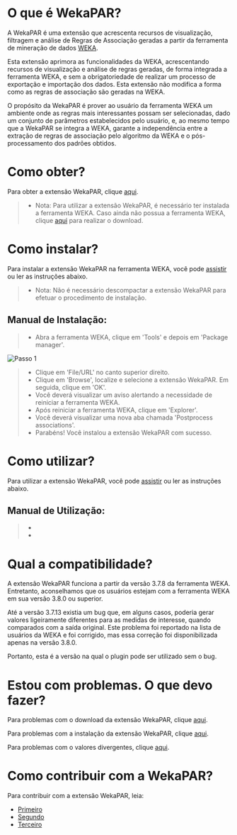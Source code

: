 # **O que é WekaPAR?**
A WekaPAR é uma extensão que acrescenta recursos de visualização, filtragem e análise de Regras de Associação geradas a partir da ferramenta de mineração de dados [WEKA](http://www.cs.waikato.ac.nz/ml/weka/).

Esta extensão aprimora as funcionalidades da WEKA, acrescentando recursos de visualização e análise de regras geradas, de forma integrada a ferramenta WEKA, e sem a obrigatoriedade de realizar um processo de exportação e importação dos dados. Esta extensão não modifica a forma como as regras de associação são geradas na WEKA. 

O propósito da WekaPAR é prover ao usuário da ferramenta WEKA um ambiente onde as regras mais interessantes possam ser selecionadas, dado um conjunto de parâmetros estabelecidos pelo usuário, e, ao mesmo tempo que a WekaPAR se integra a WEKA, garante a independência entre a extração de regras de associação pelo algoritmo da WEKA e o pós-processamento dos padrões obtidos.

# **Como obter?**
Para obter a extensão WekaPAR, clique [aqui](https://github.com/).

> * Nota: Para utilizar a extensão WekaPAR, é necessário ter instalada a ferramenta WEKA.
Caso ainda não possua a ferramenta WEKA, clique [aqui](http://www.cs.waikato.ac.nz/ml/weka/downloading.html) para realizar o download.

# **Como instalar?**
Para instalar a extensão WekaPAR na ferramenta WEKA, você pode [assistir](https://github.com/) ou ler as instruções abaixo.

> * Nota: Não é necessário descompactar a extensão WekaPAR para efetuar o procedimento de instalação.

## **Manual de Instalação:**
> * Abra a ferramenta WEKA, clique em 'Tools' e depois em 'Package manager'.

![Passo 1](https://s-media-cache-ak0.pinimg.com/236x/0c/cd/a2/0ccda27712dbfcd81e236a2df4068f9b.jpg)

> * Clique em 'File/URL' no canto superior direito.
> * Clique em 'Browse', localize e selecione a extensão WekaPAR. Em seguida, clique em 'OK'.
> * Você deverá visualizar um aviso alertando a necessidade de reiniciar a ferramenta WEKA. 
> * Após reiniciar a ferramenta WEKA, clique em 'Explorer'.
> * Você deverá visualizar uma nova aba chamada 'Postprocess associations'.
> * Parabéns! Você instalou a extensão WekaPAR com sucesso.

# **Como utilizar?**
Para utilizar a extensão WekaPAR, você pode [assistir](https://github.com/) ou ler as instruções abaixo.

## **Manual de Utilização:**
> *
> *

# **Qual a compatibilidade?**
A extensão WekaPAR funciona a partir da versão 3.7.8 da ferramenta WEKA. Entretanto, aconselhamos que os usuários estejam com a ferramenta WEKA em sua versão 3.8.0 ou superior.

Até a versão 3.7.13 existia um bug que, em alguns casos, poderia gerar valores ligeiramente diferentes para as medidas de interesse, quando comparados com a saída original. Este problema foi reportado na lista de usuários da WEKA e foi corrigido, mas essa correção foi disponibilizada apenas na versão 3.8.0. 

Portanto, esta é a versão na qual o plugin pode ser utilizado sem o bug.

# **Estou com problemas. O que devo fazer?**
Para problemas com o download da extensão WekaPAR, clique [aqui](https://github.com/).

Para problemas com a instalação da extensão WekaPAR, clique [aqui](https://github.com/).

Para problemas com o valores divergentes, clique [aqui](https://github.com/).

# **Como contribuir com a WekaPAR?**
Para contribuir com a extensão WekaPAR, leia:
* [Primeiro](https://github.com/)
* [Segundo](https://github.com/)
* [Terceiro](https://github.com/)

